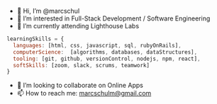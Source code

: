 - 👋 Hi, I’m @marcschul
- 👀 I’m interested in Full-Stack Development / Software Engineering
- 🌱 I’m currently attending Lighthouse Labs
```js
learningSkills = {
  languages: [html, css, javascript, sql, rubyOnRails],
  computerScience:  [algorithms, databases, dataStructures],
  tooling: [git, github, versionControl, nodejs, npm, react],
  softSkills: [zoom, slack, scrums, teamwork]
}
```
- 💞️ I’m looking to collaborate on Online Apps
- 📫 How to reach me: marcschulm@gmail.com

<!---
marcschul/marcschul is a ✨ special ✨ repository because its `README.md` (this file) appears on your GitHub profile.
You can click the Preview link to take a look at your changes.
--->
